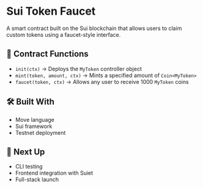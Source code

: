 # Sui Token Faucet

A smart contract built on the Sui blockchain that allows users to claim custom tokens using a faucet-style interface.

## 🧱 Contract Functions

- `init(ctx)` → Deploys the `MyToken` controller object
- `mint(token, amount, ctx)` → Mints a specified amount of `Coin<MyToken>`
- `faucet(token, ctx)` → Allows any user to receive 1000 `MyToken` coins

## 🛠️ Built With

- Move language
- Sui framework
- Testnet deployment

## 🚀 Next Up

- CLI testing
- Frontend integration with Suiet
- Full-stack launch
